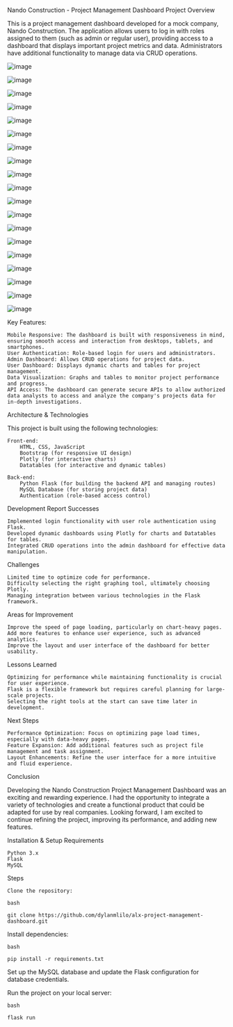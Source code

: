 Nando Construction - Project Management Dashboard
Project Overview

This is a project management dashboard developed for a mock company, Nando Construction. The application allows users to log in with roles assigned to them (such as admin or regular user), providing access to a dashboard that displays important project metrics and data. Administrators have additional functionality to manage data via CRUD operations.

![image](https://github.com/user-attachments/assets/cb761af5-3176-48cd-86dc-fb9d45b2ce32)

![image](https://github.com/user-attachments/assets/552cc2da-24d0-42d5-823b-0753e9619951)

![image](https://github.com/user-attachments/assets/eaf2922f-2795-4fdd-a732-254db1439a99)

![image](https://github.com/user-attachments/assets/02d908bb-16a2-4e78-bd95-1c35fbdcff72)

![image](https://github.com/user-attachments/assets/5e1235ec-77f8-4038-9785-0b8968500b4e)

![image](https://github.com/user-attachments/assets/19c43433-4935-41e4-aa88-168bbbf0d72e)

![image](https://github.com/user-attachments/assets/72c4b994-c2ee-4d2c-b470-10750486b6a0)

![image](https://github.com/user-attachments/assets/a04b3254-4b9c-41b2-ae3c-c88830a970e1)

![image](https://github.com/user-attachments/assets/01fe0b42-de12-46dd-a9da-926d1071c108)

![image](https://github.com/user-attachments/assets/e08bf9f8-f448-4f73-b256-7b79c8b84cd8)

![image](https://github.com/user-attachments/assets/d98d086d-674d-45df-99ea-0d2cbcf083fc)

![image](https://github.com/user-attachments/assets/71b92ffe-90c9-48c2-b0c7-3854c0a984b7)

![image](https://github.com/user-attachments/assets/bed38c99-8a8a-4226-90d0-56fe32b66c40)

![image](https://github.com/user-attachments/assets/888d4f9d-c165-446c-94c7-6fcc56190b7f)

![image](https://github.com/user-attachments/assets/43cbb951-ba56-4f26-b0d3-e9861bc7fd4f)

![image](https://github.com/user-attachments/assets/abda3f4f-ec9d-4802-bb49-e774c60f8e29)

![image](https://github.com/user-attachments/assets/7069708c-0c1e-4c68-8442-10f1e4c4fe05)

![image](https://github.com/user-attachments/assets/e0416b06-5a36-40ec-96c4-6c73f4ce4640)

![image](https://github.com/user-attachments/assets/fb424f2c-5ef9-4db7-93b7-ad8aa898eb3f)

Key Features:

    Mobile Responsive: The dashboard is built with responsiveness in mind, ensuring smooth access and interaction from desktops, tablets, and smartphones.
    User Authentication: Role-based login for users and administrators.
    Admin Dashboard: Allows CRUD operations for project data.
    User Dashboard: Displays dynamic charts and tables for project management.
    Data Visualization: Graphs and tables to monitor project performance and progress.
    API Access: The dashboard can generate secure APIs to allow authorized data analysts to access and analyze the company's projects data for in-depth investigations.

Architecture & Technologies

This project is built using the following technologies:

    Front-end:
        HTML, CSS, JavaScript
        Bootstrap (for responsive UI design)
        Plotly (for interactive charts)
        Datatables (for interactive and dynamic tables)

    Back-end:
        Python Flask (for building the backend API and managing routes)
        MySQL Database (for storing project data)
        Authentication (role-based access control)

Development Report
Successes

    Implemented login functionality with user role authentication using Flask.
    Developed dynamic dashboards using Plotly for charts and Datatables for tables.
    Integrated CRUD operations into the admin dashboard for effective data manipulation.

Challenges

    Limited time to optimize code for performance.
    Difficulty selecting the right graphing tool, ultimately choosing Plotly.
    Managing integration between various technologies in the Flask framework.

Areas for Improvement

    Improve the speed of page loading, particularly on chart-heavy pages.
    Add more features to enhance user experience, such as advanced analytics.
    Improve the layout and user interface of the dashboard for better usability.

Lessons Learned

    Optimizing for performance while maintaining functionality is crucial for user experience.
    Flask is a flexible framework but requires careful planning for large-scale projects.
    Selecting the right tools at the start can save time later in development.

Next Steps

    Performance Optimization: Focus on optimizing page load times, especially with data-heavy pages.
    Feature Expansion: Add additional features such as project file management and task assignment.
    Layout Enhancements: Refine the user interface for a more intuitive and fluid experience.

Conclusion

Developing the Nando Construction Project Management Dashboard was an exciting and rewarding experience. I had the opportunity to integrate a variety of technologies and create a functional product that could be adapted for use by real companies. Looking forward, I am excited to continue refining the project, improving its performance, and adding new features.

Installation & Setup
Requirements

    Python 3.x
    Flask
    MySQL

Steps

    Clone the repository:

    bash

    git clone https://github.com/dylanmlilo/alx-project-management-dashboard.git

Install dependencies:

    bash

    pip install -r requirements.txt

Set up the MySQL database and update the Flask configuration for database credentials.

Run the project on your local server:

    bash

    flask run
